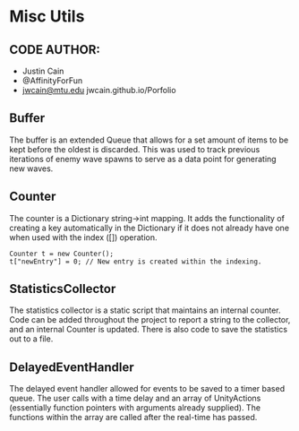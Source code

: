 # Misc Utils

## CODE AUTHOR:
- Justin Cain 
- @AffinityForFun
- jwcain@mtu.edu
 jwcain.github.io/Porfolio
	
	
## Buffer
The buffer is an extended Queue that allows for a set amount of items to be kept before the oldest is discarded.
This was used to track previous iterations of enemy wave spawns to serve as a data point for generating new waves.

## Counter
The counter is a Dictionary string->int mapping. It adds the functionality of creating a key automatically in the 
Dictionary if it does not already have one when used with the index ([]) operation.
```
Counter t = new Counter();
t["newEntry"] = 0; // New entry is created within the indexing.
```
		
		
## StatisticsCollector
The statistics collector is a static script that maintains an internal counter. Code can be added throughout the project to report a string to the collector, and an internal Counter is updated. There is also code to save the statistics out to a file.

## DelayedEventHandler
The delayed event handler allowed for events to be saved to a timer based queue. The user calls with a time delay and an array of UnityActions (essentially function pointers with arguments already supplied). The functions within the array are called after the real-time has passed.
